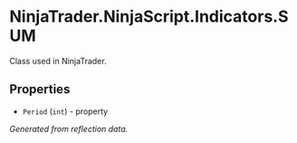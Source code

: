 # NinjaTrader.NinjaScript.Indicators.SUM
Class used in NinjaTrader.

## Properties
- `Period` (`int`) - property

*Generated from reflection data.*
